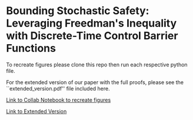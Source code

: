# Bounding Stochastic Safety: Leveraging Freedman's Inequality with Discrete-Time Control Barrier Functions

To recreate figures please clone this repo then run each respective python file. 

For the extended version of our paper with the full proofs, please see the ``extended_version.pdf'' file included here. 


[Link to Collab Notebook to recreate figures](https://colab.research.google.com/drive/1P9C6rZV25gYXGiyl-0TTXMMWlCCEK0Vi?usp=sharing)

[Link to Extended Version]([https://github.com/rkcosner/freedman](https://github.com/rkcosner/freedman/blob/main/extended_version.pdf)https://github.com/rkcosner/freedman/blob/main/extended_version.pdf)
